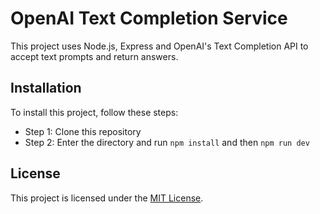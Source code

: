 # OpenAI Text Completion Service

This project uses Node.js, Express and OpenAI's Text Completion API to accept text prompts and return answers.

## Installation

To install this project, follow these steps:

- Step 1: Clone this repository
- Step 2: Enter the directory and run `npm install` and then `npm run dev`

## License

This project is licensed under the [MIT License](https://opensource.org/licenses/MIT).
